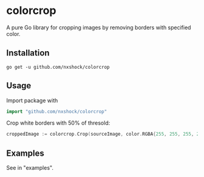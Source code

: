 # colorcrop

A pure Go library for cropping images by removing borders with specified color.

## Installation

`go get -u github.com/nxshock/colorcrop`

## Usage

Import package with

```go
import "github.com/nxshock/colorcrop"
```

Crop white borders with 50% of thresold:

```go
croppedImage := colorcrop.Crop(sourceImage, color.RGBA{255, 255, 255, 255}, 0.5)
```

## Examples

See in "examples".
